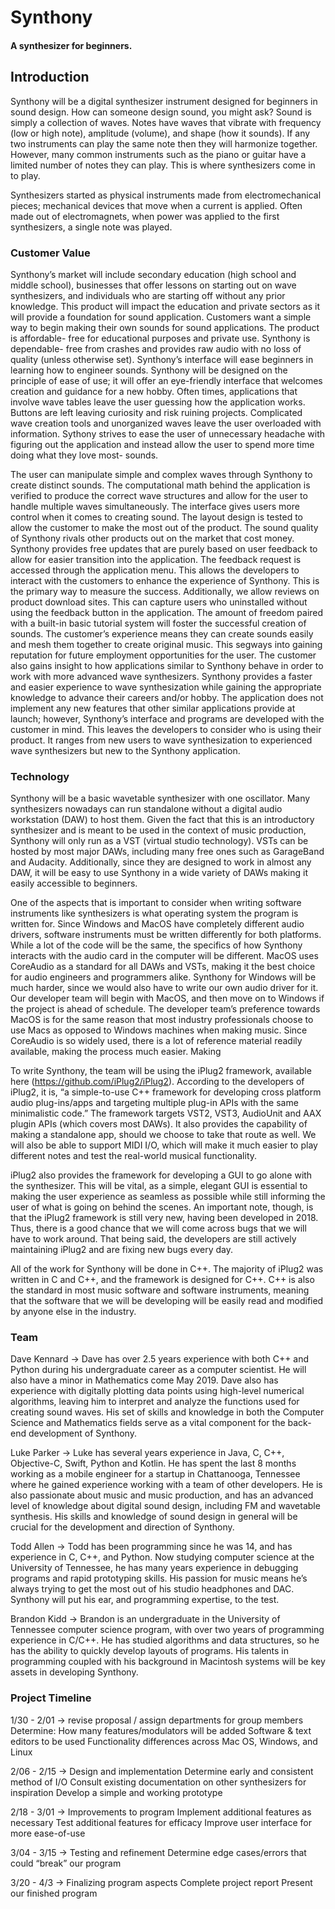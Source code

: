 # Synthony
#### A synthesizer for beginners.

## Introduction
Synthony will be a digital synthesizer instrument designed for beginners in sound design. How can someone design sound, you might ask? Sound is simply a collection of waves.  Notes have waves that vibrate with frequency (low or high note), amplitude (volume), and shape (how it sounds).  If any two instruments can play the same note then they will harmonize together.  However, many common instruments such as the piano or guitar have a limited number of notes they can play.  This is where synthesizers come in to play.

Synthesizers started as physical instruments made from electromechanical pieces; mechanical devices that move when a current is applied.  Often made out of electromagnets, when power was applied to the first synthesizers, a single note was played.

### Customer Value
Synthony’s market will include secondary education (high school and middle school), businesses that offer lessons on starting out on wave synthesizers, and individuals who are starting off without any prior knowledge. This product will impact the education and private sectors as it will provide a foundation for sound application. Customers want a simple way to begin making their own sounds for sound applications. The product is affordable- free for educational purposes and private use. Synthony is dependable- free from crashes and provides raw audio with no loss of quality (unless otherwise set). Synthony’s interface will ease beginners in learning how to engineer sounds. Synthony will be designed on the principle of ease of use; it will offer an eye-friendly interface that welcomes creation and guidance for a new hobby. Often times, applications that involve wave tables leave the user guessing how the application works. Buttons are left leaving curiosity and risk ruining projects. Complicated wave creation tools and unorganized waves leave the user overloaded with information. Sythony strives to ease the user of unnecessary headache with figuring out the application and instead allow the user to spend more time doing what they love most- sounds.  

The user can manipulate simple and complex waves through Synthony to create distinct sounds. The computational math behind the application is verified to produce the correct wave structures and allow for the user to handle multiple waves simultaneously. The interface gives users more control when it comes to creating sound. The layout design is tested to allow the customer to make the most out of the product. The sound quality of Synthony rivals other products out on the market that cost money. Synthony provides free updates that are purely based on user feedback to allow for easier transition into the application. The feedback request is accessed through the application menu. This allows the developers to interact with the customers to enhance the experience of Synthony. This is the primary way to measure the success. Additionally, we allow reviews on product download sites. This can capture users who uninstalled without using the feedback button in the application. The amount of freedom paired with a built-in basic tutorial system will foster the successful creation of sounds. The customer’s experience means they can create sounds easily and mesh them together to create original music. This segways into gaining reputation for future employment opportunities for the user. The customer also gains insight to how applications similar to Synthony behave in order to work with more advanced wave synthesizers. Synthony provides a faster and easier experience to wave synthesization while gaining the appropriate knowledge to advance their careers and/or hobby. The application does not implement any new features that other similar applications provide at launch; however, Synthony’s interface and programs are developed with the customer in mind. This leaves the developers to consider who is using their product. It ranges from new users to wave synthesization to experienced wave synthesizers but new to the Synthony application. 


### Technology
Synthony will be a basic wavetable synthesizer with one oscillator. Many synthesizers nowadays can run standalone without a digital audio workstation (DAW) to host them. Given the fact that this is an introductory synthesizer and is meant to be used in the context of music production, Synthony will only run as a VST (virtual studio technology). VSTs can be hosted by most major DAWs, including many free ones such as GarageBand and Audacity. Additionally, since they are designed to work in almost any DAW, it will be easy to use Synthony in a wide variety of DAWs making it easily accessible to beginners. 

One of the aspects that is important to consider when writing software instruments like synthesizers is what operating system the program is written for. Since Windows and MacOS have completely different audio drivers, software instruments must be written differently for both platforms.  While a lot of the code will be the same, the specifics of how Synthony interacts with the audio card in the computer will be different. MacOS uses CoreAudio as a standard for all DAWs and VSTs, making it the best choice for audio engineers and programmers alike.  Synthony for Windows will be much harder, since we would also have to write our own audio driver for it.  Our developer team will begin with MacOS, and then move on to Windows if the project is ahead of schedule. The developer team’s preference towards MacOS is for the same reason that most industry professionals choose to use Macs as opposed to Windows machines when making music. Since CoreAudio is so widely used, there is a lot of reference material readily available, making the process much easier. Making 

To write Synthony, the team will be using the iPlug2 framework, available here (https://github.com/iPlug2/iPlug2). According to the developers of iPlug2, it is, “a simple-to-use C++ framework for developing cross platform audio plug-ins/apps and targeting multiple plug-in APIs with the same minimalistic code.” The framework targets VST2, VST3, AudioUnit and AAX plugin APIs (which covers most DAWs). It also provides the capability of making a standalone app, should we choose to take that route as well. We will also be able to support MIDI I/O, which will make it much easier to play different notes and test the real-world musical functionality. 

iPlug2 also provides the framework for developing a GUI to go alone with the synthesizer. This will be vital, as a simple, elegant GUI is essential to making the user experience as seamless as possible while still informing the user of what is going on behind the scenes. An important note, though, is that the iPlug2 framework is still very new, having been developed in 2018. Thus, there is a good chance that we will come across bugs that we will have to work around. That being said, the developers are still actively maintaining iPlug2 and are fixing new bugs every day. 

All of the work for Synthony will be done in C++. The majority of iPlug2 was written in C and C++, and the framework is designed for C++. C++ is also the standard in most music software and software instruments, meaning that the software that we will be developing will be easily read and modified by anyone else in the industry. 

### Team
Dave Kennard -> Dave has over 2.5 years experience with both C++ and Python during his undergraduate career as a computer scientist. He will also have a minor in Mathematics come May 2019. Dave also has experience with digitally plotting data points using high-level numerical algorithms, leaving him to interpret and analyze the functions used for creating sound waves. His set of skills and knowledge in both the Computer Science and Mathematics fields serve as a vital component for the back-end development of Synthony. 

Luke Parker -> Luke has several years experience in Java, C, C++, Objective-C, Swift, Python and Kotlin. He has spent the last 8 months working as a mobile engineer for a startup in Chattanooga, Tennessee where he gained experience working with a team of other developers. He is also passionate about music and music production, and has an advanced level of knowledge about digital sound design, including FM and wavetable synthesis. His skills and knowledge of sound design in general will be crucial for the development and direction of Synthony.

Todd Allen -> Todd has been programming since he was 14, and has experience in C, C++, and Python.  Now studying computer science at the University of Tennessee, he has many years experience in debugging programs and rapid prototyping skills.  His passion for music means he’s always trying to get the most out of his studio headphones and DAC.  Synthony will put his ear, and programming expertise, to the test.

Brandon Kidd -> Brandon is an undergraduate in the University of Tennessee computer science program, with over two years of programming experience in C/C++.  He has studied algorithms and data structures, so he has the ability to quickly develop layouts of programs. His talents in programming coupled with his background in Macintosh systems will be key assets in developing Synthony.

### Project Timeline
1/30 - 2/01 -> revise proposal / assign departments for group members
	Determine:
		How many features/modulators will be added
		Software & text editors to be used
Functionality differences across Mac OS, Windows, and Linux

2/06 - 2/15 -> Design and implementation
	Determine early and consistent method of I/O
	Consult existing documentation on other synthesizers for inspiration
	Develop a simple and working prototype

2/18 - 3/01 -> Improvements to program
	Implement additional features as necessary
	Test additional features for efficacy
	Improve user interface for more ease-of-use

3/04 - 3/15 -> Testing and refinement
	Determine edge cases/errors that could “break” our program	

3/20 - 4/3   -> Finalizing program aspects
	Complete project report
	Present our finished program
